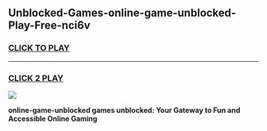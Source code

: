 
## Unblocked-Games-online-game-unblocked-Play-Free-nci6v
<h3>
<a href="https://premium76.site?title=online-game-unblocked&ref=22A">CLICK TO PLAY</a></h3>
<hr>

<h3>
<a href="https://premium76.site?title=online-game-unblocked&ref=22A">CLICK 2 PLAY</a>
  
</h3>

<a href="https://premium76.site?title=online-game-unblocked&ref=22A"><img src="https://clearcache.store/games.png"></a>


**online-game-unblocked games unblocked: Your Gateway to Fun and Accessible Online Gaming**
